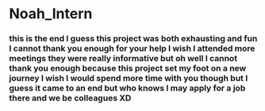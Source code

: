 # Noah_Intern
<h3>this is the end I guess this project was both exhausting and fun I cannot thank you enough for your help I wish I attended more meetings they were really informative but oh well I cannot thank you enough because this project set my foot on a new journey I wish I would spend more time with you though but I guess it came to an end but who knows I may apply for a job there and we be colleagues XD</h3>
